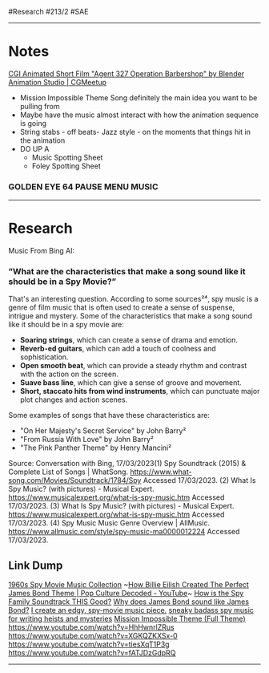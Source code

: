 #Research #213/2 #SAE
- - -
# Notes

[CGI Animated Short Film "Agent 327 Operation Barbershop" by Blender Animation Studio | CGMeetup](https://www.youtube.com/watch?v=yHioWLdgnMI&t=86s)

- Mission Impossible Theme Song definitely the main idea you want to be pulling from
- Maybe have the music almost interact with how the animation sequence is going 
- String stabs - off beats- Jazz style - on the moments that things hit in the animation 
- DO UP A 
  - Music Spotting Sheet
  - Foley Spotting Sheet

### GOLDEN EYE 64 PAUSE MENU MUSIC

---
# Research
Music
From Bing AI:
### ”What are the characteristics that make a song sound like it should be in a Spy Movie?”

That's an interesting question. According to some sources²⁴, spy music is a genre of film music that is often used to create a sense of suspense, intrigue and mystery. Some of the characteristics that make a song sound like it should be in a spy movie are:

- **Soaring strings**, which can create a sense of drama and emotion.
- **Reverb-ed guitars**, which can add a touch of coolness and sophistication.
- **Open smooth beat**, which can provide a steady rhythm and contrast with the action on the screen.
- **Suave bass line**, which can give a sense of groove and movement.
- **Short, staccato hits from wind instruments**, which can punctuate major plot changes and action scenes.

Some examples of songs that have these characteristics are:

- "On Her Majesty's Secret Service" by John Barry²
- "From Russia With Love" by John Barry²
- "The Pink Panther Theme" by Henry Mancini²

Source: Conversation with Bing, 17/03/2023(1) Spy Soundtrack (2015) & Complete List of Songs | WhatSong. https://www.what-song.com/Movies/Soundtrack/1784/Spy Accessed 17/03/2023.
(2) What Is Spy Music? (with pictures) - Musical Expert. https://www.musicalexpert.org/what-is-spy-music.htm Accessed 17/03/2023.
(3) What Is Spy Music? (with pictures) - Musical Expert. https://www.musicalexpert.org/what-is-spy-music.htm Accessed 17/03/2023.
(4) Spy Music Music Genre Overview | AllMusic. https://www.allmusic.com/style/spy-music-ma0000012224 Accessed 17/03/2023.

## Link Dump
[1960s Spy Movie Music Collection](https://www.youtube.com/watch?v=NScAM9QPmr0)
~[How Billie Eilish Created The Perfect James Bond Theme | Pop Culture Decoded - YouTube](https://www.youtube.com/watch?v=I30kBaagZTE)~
[How is the Spy Family Soundtrack THIS Good?](https://www.youtube.com/watch?v=lFIixuIdYhY)
[Why does James Bond sound like James Bond?](https://www.youtube.com/watch?v=cL31rRUMRUY)
[I create an edgy, spy-movie music piece.](https://www.youtube.com/watch?v=7s466IE-ozw)
[sneaky badass spy music for writing heists and mysteries](https://www.youtube.com/watch?v=Dck1ajndYdc)
[Mission Impossible Theme \(Full Theme\)](https://www.youtube.com/watch?v=XAYhNHhxN0A)
https://www.youtube.com/watch?v=HhHwnrlZRus
https://www.youtube.com/watch?v=XGKQZKXSx-0
https://www.youtube.com/watch?v=tiesXqT1P3g
https://www.youtube.com/watch?v=fATJDzGdpRQ

---
